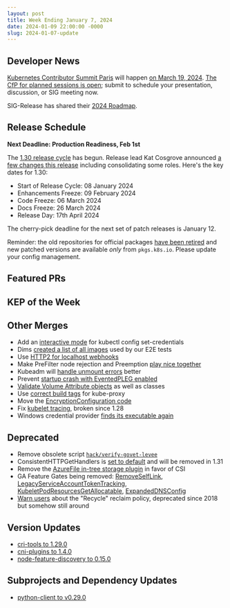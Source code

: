 ```yaml
---
layout: post
title: Week Ending January 7, 2024
date: 2024-01-09 22:00:00 -0000
slug: 2024-01-07-update
---
```


## Developer News

[Kubernetes Contributor Summit Paris](http://k8s.dev/summit) will happen [on March 19, 2024](https://groups.google.com/a/kubernetes.io/g/dev/c/6EIF2PE3aFM). [The CfP for planned sessions is open](https://forms.gle/mkJ7Q18LoQwRV1LPA); submit to schedule your presentation, discussion, or SIG meeting now.

SIG-Release has shared their [2024 Roadmap](https://github.com/kubernetes/sig-release/blob/193a3cd/roadmap.md).

## Release Schedule

**Next Deadline: Production Readiness, Feb 1st**

The [1.30 release cycle](https://github.com/kubernetes/sig-release/tree/master/releases/release-1.30) has begun.  Release lead Kat Cosgrove announced [a few changes this release](https://groups.google.com/a/kubernetes.io/g/dev/c/X3jtBs2EDuo) including consolidating some roles.  Here's the key dates for 1.30:

* Start of Release Cycle: 08 January 2024
* Enhancements Freeze: 09 February 2024
* Code Freeze: 06 March 2024
* Docs Freeze: 26 March 2024
* Release Day: 17th April 2024

The cherry-pick deadline for the next set of patch releases is January 12.

Reminder: the old repositories for official packages [have been retired](https://kubernetes.io/blog/2023/08/31/legacy-package-repository-deprecation/) and new patched versions are available *only* from `pkgs.k8s.io`.  Please update your config management.

## Featured PRs


## KEP of the Week


## Other Merges

* Add an [interactive mode](https://github.com/kubernetes/kubernetes/pull/122023) for kubectl config set-credentials
* Dims [created a list of all images](https://github.com/kubernetes/kubernetes/pull/122565) used by our E2E tests
* Use [HTTP2 for localhost webhooks](https://github.com/kubernetes/kubernetes/pull/122558)
* Make PreFilter node rejection and Preemption [play nice together](https://github.com/kubernetes/kubernetes/pull/119779)
* Kubeadm will [handle unmount errors](https://github.com/kubernetes/kubernetes/pull/122530) better
* Prevent [startup crash with EventedPLEG enabled](https://github.com/kubernetes/kubernetes/pull/122475)
* [Validate Volume Attribute objects](https://github.com/kubernetes/kubernetes/pull/122449) as well as classes
* Use [correct build tags](https://github.com/kubernetes/kubernetes/pull/122373) for kube-proxy
* Move the [EncryptionConfiguration code](https://github.com/kubernetes/kubernetes/pull/122347)
* Fix [kubelet tracing](https://github.com/kubernetes/kubernetes/pull/122087), broken since 1.28
* Windows credential provider [finds its executable again](https://github.com/kubernetes/kubernetes/pull/120291)

## Deprecated

* Remove obsolete script [`hack/verify-govet-levee`](https://github.com/kubernetes/kubernetes/pull/122596)
* ConsistentHTTPGetHandlers is [set to default](https://github.com/kubernetes/kubernetes/pull/122578) and will be removed in 1.31
* Remove the [AzureFile in-tree storage plugin](https://github.com/kubernetes/kubernetes/pull/122576) in favor of CSI
* GA Feature Gates being removed: [RemoveSelfLink](https://github.com/kubernetes/kubernetes/pull/122468), [LegacyServiceAccountTokenTracking](https://github.com/kubernetes/kubernetes/pull/122409), [KubeletPodResourcesGetAllocatable](https://github.com/kubernetes/kubernetes/pull/122138), [ExpandedDNSConfig](https://github.com/kubernetes/kubernetes/pull/122086)
* [Warn users](https://github.com/kubernetes/kubernetes/pull/122339) about the "Recycle" reclaim policy, deprecated since 2018 but somehow still around

## Version Updates

* [cri-tools to 1.29.0](https://github.com/kubernetes/kubernetes/pull/122271)
* [cni-plugins to 1.4.0](https://github.com/kubernetes/kubernetes/pull/122178)
* [node-feature-discovery to 0.15.0](https://github.com/kubernetes-sigs/node-feature-discovery/releases/tag/v0.15.0)

## Subprojects and Dependency Updates

* [python-client to v0.29.0](https://github.com/kubernetes-client/python/releases/tag/v29.0.0b1)
